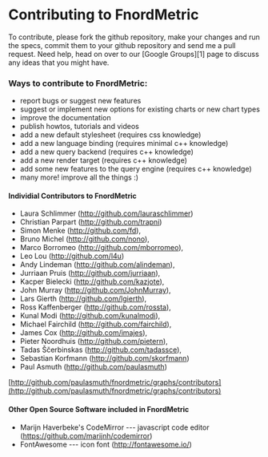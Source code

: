 Contributing to FnordMetric
===========================

To contribute, please fork the github repository, make your changes and run the 
specs, commit them to your github repository and send me a pull request.
Need help, head on over to our [Google Groups][1] page to discuss any ideas
that you might have.

### Ways to contribute to FnordMetric:

  + report bugs or suggest new features
  + suggest or implement new options for existing charts or new chart types
  + improve the documentation
  + publish howtos, tutorials and videos
  + add a new default stylesheet (requires css knowledge)
  + add a new language binding (requires minimal c++ knowledge)
  + add a new query backend (requires c++ knowledge)
  + add a new render target (requires c++ knowledge)
  + add some new features to the query engine (requires c++ knowledge)
  + many more! improve all the things :)

#### Individial Contributors to FnordMetric

+ Laura Schlimmer (http://github.com/lauraschlimmer)
+ Christian Parpart (http://github.com/trapni)
+ Simon Menke (http://github.com/fd),
+ Bruno Michel (http://github.com/nono),
+ Marco Borromeo (http://github.com/mborromeo),
+ Leo Lou (http://github.com/l4u)
+ Andy Lindeman (http://github.com/alindeman),
+ Jurriaan Pruis (http://github.com/jurriaan),
+ Kacper Bielecki (http://github.com/kazjote),
+ John Murray (http://github.com/JohnMurray),
+ Lars Gierth (http://github.com/lgierth),
+ Ross Kaffenberger (http://github.com/rossta),
+ Kunal Modi (http://github.com/kunalmodi),
+ Michael Fairchild (http://github.com/fairchild),
+ James Cox (http://github.com/imajes),
+ Pieter Noordhuis (http://github.com/pietern),
+ Tadas Ščerbinskas (http://github.com/tadassce),
+ Sebastian Korfmann (http://github.com/skorfmann)
+ Paul Asmuth (http://github.com/paulasmuth)

[http://github.com/paulasmuth/fnordmetric/graphs/contributors](http://github.com/paulasmuth/fnordmetric/graphs/contributors)

#### Other Open Source Software included in FnordMetric

  + Marijn Haverbeke's CodeMirror --- javascript code editor (https://github.com/marijnh/codemirror)
  + FontAwesome --- icon font (http://fontawesome.io/)


